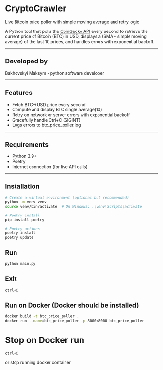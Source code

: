 # CryptoCrawler

Live Bitcoin price poller with simple moving average and retry logic

A Python tool that polls the [CoinGecko API](https://www.coingecko.com/en/api)
every second to retrieve the current price of Bitcoin (BTC) in USD,
displays a (SMA - simple moving average) of the last 10 prices,
and handles errors with exponential backoff.

---

## Developed by

Bakhovskyi Maksym - python software developer

---

## Features

- Fetch BTC→USD price every second
- Compute and display BTC single average(10)
- Retry on network or server errors with exponential backoff
- Gracefully handle Ctrl+C (SIGINT)
- Logs errors to btc_price_poller.log

---

## Requirements

- Python 3.9+
- Poetry
- Internet connection (for live API calls)

---

## Installation

```bash
# Create a virtual environment (optional but recommended)
python -m venv venv
source venv/bin/activate  # On Windows: .\venv\Scripts\activate

# Poetry install
pip install poetry

# Poetry actions
poetry install
poetry update 
```
## Run 

```bash
python main.py
```

## Exit
```bash
ctrl+C
```

## Run on Docker (Docker should be installed)
```bash
docker build -t btc_price_poller .
docker run --name=btc_price_poller -p 8000:8000 btc_price_poller
```

# Stop on Docker run

```bash
ctrl+C
```
or stop running docker container
